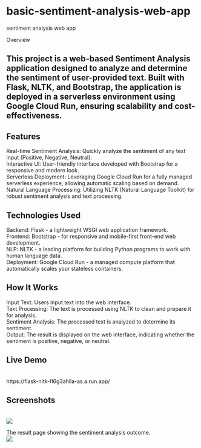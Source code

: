 # basic-sentiment-analysis-web-app
sentiment analysis web app

Overview
<h2>This project is a web-based Sentiment Analysis application designed to analyze and determine the sentiment of user-provided text. Built with Flask, NLTK, and Bootstrap, the application is deployed in a serverless environment using Google Cloud Run, ensuring scalability and cost-effectiveness.</h2>

<h2>Features</h2>
Real-time Sentiment Analysis: Quickly analyze the sentiment of any text input (Positive, Negative, Neutral).<br>
Interactive UI: User-friendly interface developed with Bootstrap for a responsive and modern look.<br>
Serverless Deployment: Leveraging Google Cloud Run for a fully managed serverless experience, allowing automatic scaling based on demand.<br>
Natural Language Processing: Utilizing NLTK (Natural Language Toolkit) for robust sentiment analysis and text processing.<br>

<h2>Technologies Used</h2>
Backend: Flask - a lightweight WSGI web application framework.<br>
Frontend: Bootstrap - for responsive and mobile-first front-end web development.<br>
NLP: NLTK - a leading platform for building Python programs to work with human language data.<br>
Deployment: Google Cloud Run - a managed compute platform that automatically scales your stateless containers.<br>

<h2>How It Works</h2>
Input Text: Users input text into the web interface.<br>
Text Processing: The text is processed using NLTK to clean and prepare it for analysis.<br>
Sentiment Analysis: The processed text is analyzed to determine its sentiment.<br>
Output: The result is displayed on the web interface, indicating whether the sentiment is positive, negative, or neutral.<br>

<h2>Live Demo</h2><br>
https://flask-nltk-fl6g3ahlla-as.a.run.app/
<br>
<h2>Screenshots</h2><br>
<img src="https://uppic.cloud/ib/pRg9lIAFDy.png">
<br>


The result page showing the sentiment analysis outcome.<br>
<img src="https://uppic.cloud/ib/49YODwjy35.png">





